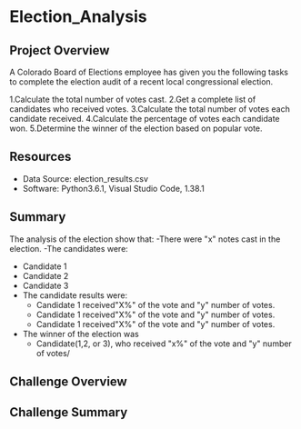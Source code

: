 # Election_Analysis

## Project Overview
A Colorado Board of Elections employee has given you the following tasks to complete the election audit of a recent local congressional election.

1.Calculate the total number of votes cast.
2.Get a complete list of candidates who received votes.
3.Calculate the total number of votes each candidate received.
4.Calculate the percentage of votes each candidate won.
5.Determine the winner of the election based on popular vote.

## Resources
- Data Source: election_results.csv
- Software: Python3.6.1, Visual Studio Code, 1.38.1

## Summary
The analysis of the election show that:
-There were "x" notes cast in the election.
-The candidates were:
  - Candidate 1
  - Candidate 2
  - Candidate 3
- The candidate results were:
  - Candidate 1 received"X%" of the vote and "y" number of votes.
  - Candidate 1 received"X%" of the vote and "y" number of votes.
  - Candidate 1 received"X%" of the vote and "y" number of votes.
- The winner of the election was
  - Candidate(1,2, or 3), who received "x%" of the vote and "y" number of votes/
  
 ## Challenge Overview
 
 ## Challenge Summary
